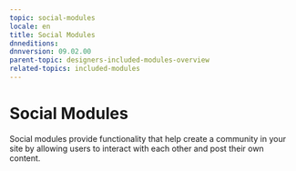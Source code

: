 ```yaml
---
topic: social-modules
locale: en
title: Social Modules
dnneditions: 
dnnversion: 09.02.00
parent-topic: designers-included-modules-overview
related-topics: included-modules
---
```


# Social Modules

Social modules provide functionality that help create a community in your site by allowing users to interact with each other and post their own content.